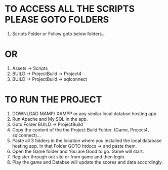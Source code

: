 # TO ACCESS ALL THE SCRIPTS PLEASE GOTO FOLDERS
1. Scripts Folder or Follow goto below folders...
# OR
1. Assets -> Scripts
2. BUILD -> ProjectBuild -> Project4
3. BUILD -> ProjectBuild -> sqlconnect



# TO RUN THE PROJECT 
1. DOWNLOAD MAMP/ XAMPP or any similar local databse hosting app.
2. Run Apache and My SQL in the app.
3. Goto Folder BUILD -> ProjectBuild
4. Copy the content of the the Project Build Folder. (Game, Project4, sqlconnect)...
5. Paste all 3 folders in the location where you installed the local database hosting app. In that Folder GOTO htdocs -> and paste them.
6. Open the Game folder and You are Good to go. Game will start.
7. Register through out site or from game and then login.
8. Play the game and Databse will update the scores and data accordingly.
